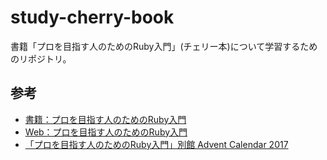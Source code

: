 # study-cherry-book
書籍「プロを目指す人のためのRuby入門」(チェリー本)について学習するためのリポジトリ。

## 参考
* [書籍：プロを目指す人のためのRuby入門](http://amzn.to/2D3cWk8)
* [Web：プロを目指す人のためのRuby入門](https://ruby-book.jnito.com/)
* [「プロを目指す人のためのRuby入門」別館 Advent Calendar 2017](https://qiita.com/advent-calendar/2017/cherry-book-annex)
